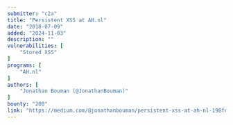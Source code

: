 ```yaml
---
submitter: "c2a"
title: "Persistent XSS at AH.nl"
date: "2018-07-09"
added: "2024-11-03"
description: ""
vulnerabilities: [
    "Stored XSS"
]
programs: [
    "AH.nl"
]
authors: [
    "Jonathan Bouman (@JonathanBouman)"
]
bounty: "200"
link: "https://medium.com/@jonathanbouman/persistent-xss-at-ah-nl-198fe7b4c781"
---
```




